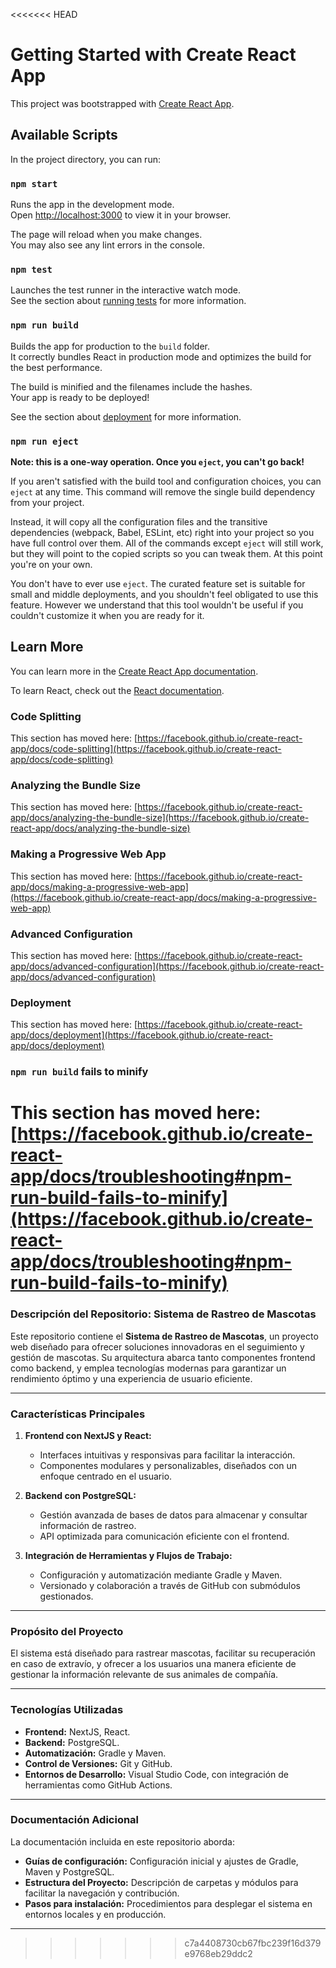 <<<<<<< HEAD
# Getting Started with Create React App

This project was bootstrapped with [Create React App](https://github.com/facebook/create-react-app).

## Available Scripts

In the project directory, you can run:

### `npm start`

Runs the app in the development mode.\
Open [http://localhost:3000](http://localhost:3000) to view it in your browser.

The page will reload when you make changes.\
You may also see any lint errors in the console.

### `npm test`

Launches the test runner in the interactive watch mode.\
See the section about [running tests](https://facebook.github.io/create-react-app/docs/running-tests) for more information.

### `npm run build`

Builds the app for production to the `build` folder.\
It correctly bundles React in production mode and optimizes the build for the best performance.

The build is minified and the filenames include the hashes.\
Your app is ready to be deployed!

See the section about [deployment](https://facebook.github.io/create-react-app/docs/deployment) for more information.

### `npm run eject`

**Note: this is a one-way operation. Once you `eject`, you can't go back!**

If you aren't satisfied with the build tool and configuration choices, you can `eject` at any time. This command will remove the single build dependency from your project.

Instead, it will copy all the configuration files and the transitive dependencies (webpack, Babel, ESLint, etc) right into your project so you have full control over them. All of the commands except `eject` will still work, but they will point to the copied scripts so you can tweak them. At this point you're on your own.

You don't have to ever use `eject`. The curated feature set is suitable for small and middle deployments, and you shouldn't feel obligated to use this feature. However we understand that this tool wouldn't be useful if you couldn't customize it when you are ready for it.

## Learn More

You can learn more in the [Create React App documentation](https://facebook.github.io/create-react-app/docs/getting-started).

To learn React, check out the [React documentation](https://reactjs.org/).

### Code Splitting

This section has moved here: [https://facebook.github.io/create-react-app/docs/code-splitting](https://facebook.github.io/create-react-app/docs/code-splitting)

### Analyzing the Bundle Size

This section has moved here: [https://facebook.github.io/create-react-app/docs/analyzing-the-bundle-size](https://facebook.github.io/create-react-app/docs/analyzing-the-bundle-size)

### Making a Progressive Web App

This section has moved here: [https://facebook.github.io/create-react-app/docs/making-a-progressive-web-app](https://facebook.github.io/create-react-app/docs/making-a-progressive-web-app)

### Advanced Configuration

This section has moved here: [https://facebook.github.io/create-react-app/docs/advanced-configuration](https://facebook.github.io/create-react-app/docs/advanced-configuration)

### Deployment

This section has moved here: [https://facebook.github.io/create-react-app/docs/deployment](https://facebook.github.io/create-react-app/docs/deployment)

### `npm run build` fails to minify

This section has moved here: [https://facebook.github.io/create-react-app/docs/troubleshooting#npm-run-build-fails-to-minify](https://facebook.github.io/create-react-app/docs/troubleshooting#npm-run-build-fails-to-minify)
=======

### **Descripción del Repositorio: Sistema de Rastreo de Mascotas**
Este repositorio contiene el **Sistema de Rastreo de Mascotas**, un proyecto web diseñado para ofrecer soluciones innovadoras en el seguimiento y gestión de mascotas. Su arquitectura abarca tanto componentes frontend como backend, y emplea tecnologías modernas para garantizar un rendimiento óptimo y una experiencia de usuario eficiente.

---

### **Características Principales**
1. **Frontend con NextJS y React:**
   - Interfaces intuitivas y responsivas para facilitar la interacción.
   - Componentes modulares y personalizables, diseñados con un enfoque centrado en el usuario.

2. **Backend con PostgreSQL:**
   - Gestión avanzada de bases de datos para almacenar y consultar información de rastreo.
   - API optimizada para comunicación eficiente con el frontend.

3. **Integración de Herramientas y Flujos de Trabajo:**
   - Configuración y automatización mediante Gradle y Maven.
   - Versionado y colaboración a través de GitHub con submódulos gestionados.

---

### **Propósito del Proyecto**
El sistema está diseñado para rastrear mascotas, facilitar su recuperación en caso de extravío, y ofrecer a los usuarios una manera eficiente de gestionar la información relevante de sus animales de compañía.

---

### **Tecnologías Utilizadas**
- **Frontend:** NextJS, React.
- **Backend:** PostgreSQL.
- **Automatización:** Gradle y Maven.
- **Control de Versiones:** Git y GitHub.
- **Entornos de Desarrollo:** Visual Studio Code, con integración de herramientas como GitHub Actions.

---

### **Documentación Adicional**
La documentación incluida en este repositorio aborda:
- **Guías de configuración:** Configuración inicial y ajustes de Gradle, Maven y PostgreSQL.
- **Estructura del Proyecto:** Descripción de carpetas y módulos para facilitar la navegación y contribución.
- **Pasos para instalación:** Procedimientos para desplegar el sistema en entornos locales y en producción.

---
>>>>>>> c7a4408730cb67fbc239f16d379e9768eb29ddc2
